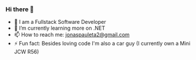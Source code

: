 ### Hi there 👋

- 🔭 I am a Fullstack Software Developer
- 🌱 I’m currently learning more on .NET
- 📫 How to reach me: jonaspauleta2@gmail.com
- ⚡ Fun fact: Besides loving code I'm also a car guy (I currently own a Mini JCW R56)

<!--
**jonaspauleta/jonaspauleta** is a ✨ _special_ ✨ repository because its `README.md` (this file) appears on your GitHub profile.

Here are some ideas to get you started:

- 🔭 I’m currently working on ...
- 🌱 I’m currently learning ...
- 👯 I’m looking to collaborate on ...
- 🤔 I’m looking for help with ...
- 💬 Ask me about ...
- 📫 How to reach me: ...
- 😄 Pronouns: ...
- ⚡ Fun fact: ...
-->
